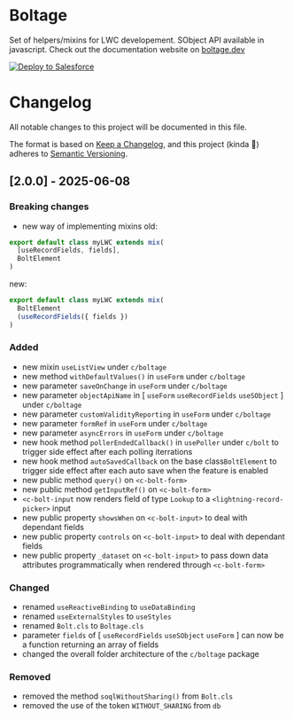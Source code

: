 # Boltage
Set of helpers/mixins for LWC developement. SObject API available in javascript.
Check out the documentation website on [boltage.dev ](https://boltage.dev )

<a href="https://githubsfdeploy.herokuapp.com">
  <img alt="Deploy to Salesforce"
       src="https://raw.githubusercontent.com/afawcett/githubsfdeploy/master/deploy.png">
</a>

# Changelog

All notable changes to this project will be documented in this file.

The format is based on [Keep a Changelog](https://keepachangelog.com/en/1.1.0/),
and this project (kinda 🤏) adheres to [Semantic Versioning](https://semver.org/spec/v2.0.0.html).

## [2.0.0] - 2025-06-08

### Breaking changes

- new way of implementing mixins
old:
```javascript
export default class myLWC extends mix(
  [useRecordFields, fields],
  BoltElement
)
```
new:
```javascript
export default class myLWC extends mix(
  BoltElement
  (useRecordFields({ fields })
)
```

### Added

- new mixin `useListView` under `c/boltage`
- new method `withDefaultValues()` in  `useForm` under `c/boltage`
- new parameter `saveOnChange` in `useForm` under `c/boltage`
- new parameter `objectApiName` in [ `useForm` `useRecordFields` `useSObject` ] under `c/boltage`
- new parameter `customValidityReporting` in `useForm` under `c/boltage`
- new parameter `formRef` in `useForm` under `c/boltage`
- new parameter `asyncErrors` in `useForm` under `c/boltage`
- new hook method `pollerEndedCallback()` in `usePoller` under `c/bolt` to trigger side effect after each polling iterrations
- new hook method `autoSavedCallback` on the base class`BoltElement` to trigger side effect after each auto save when the feature is enabled
- new public method `query()` on `<c-bolt-form>`
- new public method `getInputRef()` on `<c-bolt-form>`
- `<c-bolt-input` now renders field of type `Lookup` to a `<lightning-record-picker>` input
- new public property `showsWhen` on `<c-bolt-input>` to deal with dependant fields
- new public property `controls` on `<c-bolt-input>` to deal with dependant fields
- new public property `_dataset` on `<c-bolt-input>` to pass down data attributes programmatically when rendered through `<c-bolt-form>`

### Changed

- renamed `useReactiveBinding` to `useDataBinding`
- renamed `useExternalStyles` to `useStyles`
- renamed `Bolt.cls` to `Boltage.cls`
- parameter `fields` of [ `useRecordFields` `useSObject` `useForm` ] can now be a function returning an array of fields
- changed the overall folder architecture of the `c/boltage` package

### Removed

- removed the method `soqlWithoutSharing()` from `Bolt.cls`
- removed the use of the token `WITHOUT_SHARING` from `db`